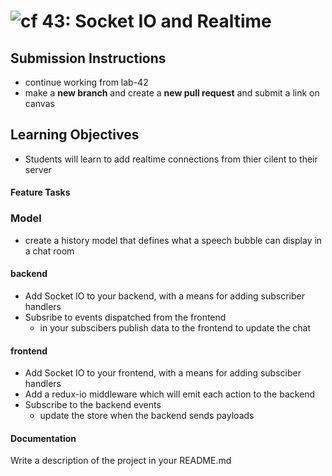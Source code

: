 ![cf](http://i.imgur.com/7v5ASc8.png) 43: Socket IO and Realtime
===

## Submission Instructions
* continue working from lab-42
* make a **new branch** and create a **new pull request** and submit a link on canvas
  
  
## Learning Objectives  
* Students will learn to add realtime connections from thier cilent to their server

#### Feature Tasks  

### Model 
* create a history model that defines what a speech bubble can display in a chat room

#### backend
* Add Socket IO to your backend, with a means for adding subscriber handlers 
* Subsribe to events dispatched from the frontend
  * in your subscibers publish data to the frontend to update the chat

#### frontend 
* Add Socket IO to your frontend, with a means for adding subsciber handlers
* Add a redux-io middleware which will emit each action to the backend
* Subscribe to the backend events
  * update the store when the backend sends payloads

####  Documentation  
Write a description of the project in your README.md
